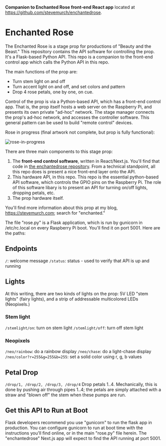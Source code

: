 **Companion to Enchanted Rose front-end React app** located at https://github.com/stevemurch/enchantedrose. 

# Enchanted Rose

The Enchanted Rose is a stage prop for productions of "Beauty and the Beast." This repository contains the API software for controlling the prop. It's a Flask-based Python API. This repo is a companion to the front-end control app which calls the Python API in this repo. 

The main functions of the prop are: 

- Turn stem light on and off
- Turn accent light on and off, and set colors and pattern 
- Drop 4 rose petals, one by one, on cue.

Control of the prop is via a Python-based API, which has a front-end control app. That is, the prop itself hosts a web server on the Raspberry Pi, and presents its own private "ad-hoc" network. The stage manager connects the prop's ad-hoc network, and accesses the controller software. This general pattern can be used to build "remote control" devices. 

Rose in progress (final artwork not complete, but prop is fully functional):

![rose-in-progress](https://user-images.githubusercontent.com/9558478/210182196-c52954c6-789d-4dee-90ec-e8907111ea23.jpeg)

There are three main components to this stage prop:

1) The **front-end control software**, written in React/Next.js. You'll find that code in [the enchantedrose repository](https://github.com/stevemurch/enchantedrose). From a technical standpoint, all this repo does is present a nice front-end layer onto the API. 
2) This hardware API, in this repo. This repo is the essential python-based API software, which controls the GPIO pins on the Raspberry Pi. The role of this software libary is to present an API for turning on/off lights, dropping petals, etc.  
3) The prop hardware itself. 

You'll find more information about this prop at my blog, https://stevemurch.com; search for "enchanted." 

The file "rose.py" is a Flask application, which is run by gunicorn in 
/etc/rc.local on every Raspberry Pi boot. You'll find it on port 5001. 
Here are the paths:

## Endpoints
```/```: welcome message
```/status```: status - used to verify that API is up and running

## Lights

At this writing, there are two kinds of lights on the prop: 5V LED "stem lights" (fairy lights), and a strip of addressable multicolored LEDs (Neopixels.) 

### Stem light

```/stemlight/on```: turn on stem light
```/stemlight/off```: turn off stem light

### Neopixels
```/neo/rainbow```: do a rainbow display
```/neo/chase```: do a light-chase display
```/neo/color?r=255&g=255&b=255```: set a solid color using r, g, b values

## Petal Drop
```/drop/1, /drop/2, /drop/3, /drop/4```
Drop petals 1..4. Mechanically, this is done by pushing air through pipes 1..4; the petals are simply attached with a straw and "blown off" the stem when these pumps are run. 



## Get this API to Run at Boot

Flask developers recommend you use "gunicorn" to run the flask app in production. You can configure gunicorn to run at boot time with the instructions you'll find online, or in the main "rose.py" file herein. The "enchantedrose" Next.js app will expect to find the API running at port 5001.  

